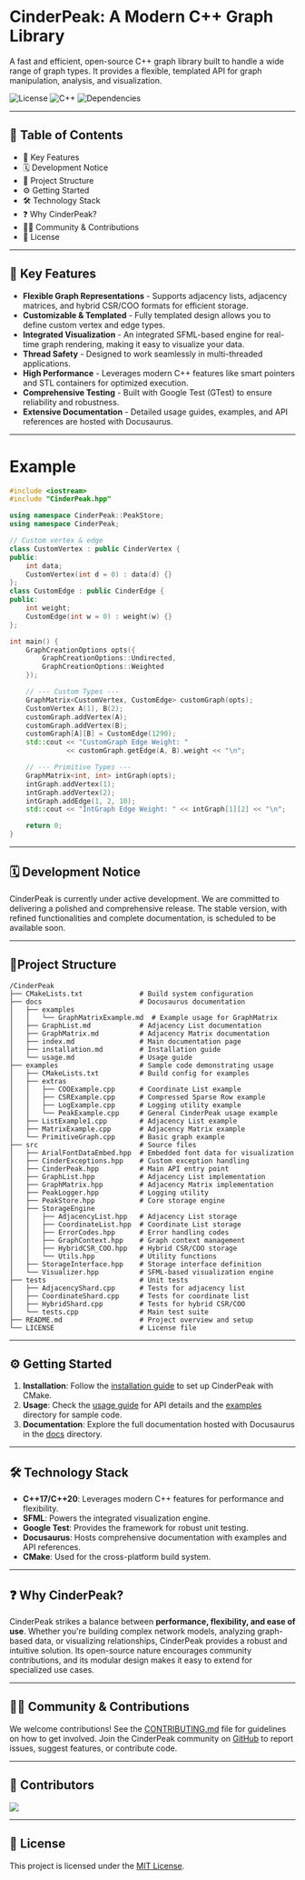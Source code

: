# CinderPeak: A Modern C++ Graph Library

A fast and efficient, open-source C++ graph library built to handle a wide range of graph types. It provides a flexible, templated API for graph manipulation, analysis, and visualization.

![License](https://img.shields.io/badge/license-MIT-green)
![C++](https://img.shields.io/badge/Built%20with-C%2B%2B17%2FC%2B%2B20-blue)
![Dependencies](https://img.shields.io/badge/Dependencies-SFML%2CGTest-red)

---

## 📑 Table of Contents
- 🚀 Key Features
- 🗓️ Development Notice
- 📂 Project Structure
- ⚙️ Getting Started
- 🛠️ Technology Stack
- ❓ Why CinderPeak?
- 🧑‍💻 Community & Contributions
- 📄 License

---

## 🚀 Key Features
- **Flexible Graph Representations** - Supports adjacency lists, adjacency matrices, and hybrid CSR/COO formats for efficient storage.
- **Customizable & Templated** - Fully templated design allows you to define custom vertex and edge types.
- **Integrated Visualization** - An integrated SFML-based engine for real-time graph rendering, making it easy to visualize your data.
- **Thread Safety** - Designed to work seamlessly in multi-threaded applications.
- **High Performance** - Leverages modern C++ features like smart pointers and STL containers for optimized execution.
- **Comprehensive Testing** - Built with Google Test (GTest) to ensure reliability and robustness.
- **Extensive Documentation** - Detailed usage guides, examples, and API references are hosted with Docusaurus.

---
# Example
```cpp
#include <iostream>
#include "CinderPeak.hpp"

using namespace CinderPeak::PeakStore;
using namespace CinderPeak;

// Custom vertex & edge
class CustomVertex : public CinderVertex {
public:
    int data;
    CustomVertex(int d = 0) : data(d) {}
};
class CustomEdge : public CinderEdge {
public:
    int weight;
    CustomEdge(int w = 0) : weight(w) {}
};

int main() {
    GraphCreationOptions opts({
        GraphCreationOptions::Undirected,
        GraphCreationOptions::Weighted
    });

    // --- Custom Types ---
    GraphMatrix<CustomVertex, CustomEdge> customGraph(opts);
    CustomVertex A(1), B(2);
    customGraph.addVertex(A);
    customGraph.addVertex(B);
    customGraph[A][B] = CustomEdge(1290);
    std::cout << "CustomGraph Edge Weight: "
              << customGraph.getEdge(A, B).weight << "\n";

    // --- Primitive Types ---
    GraphMatrix<int, int> intGraph(opts);
    intGraph.addVertex(1);
    intGraph.addVertex(2);
    intGraph.addEdge(1, 2, 10);
    std::cout << "IntGraph Edge Weight: " << intGraph[1][2] << "\n";

    return 0;
}
```


---
## 🗓️ Development Notice

CinderPeak is currently under active development. We are committed to delivering a polished and comprehensive release. The stable version, with refined functionalities and complete documentation, is scheduled to be available soon.

---

## 📂Project Structure
```
/CinderPeak
├── CMakeLists.txt              # Build system configuration
├── docs                        # Docusaurus documentation
│   ├── examples
│   │   └── GraphMatrixExample.md  # Example usage for GraphMatrix
│   ├── GraphList.md            # Adjacency List documentation
│   ├── GraphMatrix.md          # Adjacency Matrix documentation
│   ├── index.md                # Main documentation page
│   ├── installation.md         # Installation guide
│   └── usage.md                # Usage guide
├── examples                    # Sample code demonstrating usage
│   ├── CMakeLists.txt          # Build config for examples
│   ├── extras
│   │   ├── COOExample.cpp      # Coordinate List example
│   │   ├── CSRExample.cpp      # Compressed Sparse Row example
│   │   ├── LogExample.cpp      # Logging utility example
│   │   └── PeakExample.cpp     # General CinderPeak usage example
│   ├── ListExample1.cpp        # Adjacency List example
│   ├── MatrixExample.cpp       # Adjacency Matrix example
│   └── PrimitiveGraph.cpp      # Basic graph example
├── src                         # Source files
│   ├── ArialFontDataEmbed.hpp  # Embedded font data for visualization
│   ├── CinderExceptions.hpp    # Custom exception handling
│   ├── CinderPeak.hpp          # Main API entry point
│   ├── GraphList.hpp           # Adjacency List implementation
│   ├── GraphMatrix.hpp         # Adjacency Matrix implementation
│   ├── PeakLogger.hpp          # Logging utility
│   ├── PeakStore.hpp           # Core storage engine
│   ├── StorageEngine
│   │   ├── AdjacencyList.hpp   # Adjacency List storage
│   │   ├── CoordinateList.hpp  # Coordinate List storage
│   │   ├── ErrorCodes.hpp      # Error handling codes
│   │   ├── GraphContext.hpp    # Graph context management
│   │   ├── HybridCSR_COO.hpp   # Hybrid CSR/COO storage
│   │   └── Utils.hpp           # Utility functions
│   ├── StorageInterface.hpp    # Storage interface definition
│   └── Visualizer.hpp          # SFML-based visualization engine
├── tests                       # Unit tests
│   ├── AdjacencyShard.cpp      # Tests for adjacency list
│   ├── CoordinateShard.cpp     # Tests for coordinate list
│   ├── HybridShard.cpp         # Tests for hybrid CSR/COO
│   └── tests.cpp               # Main test suite
├── README.md                   # Project overview and setup
└── LICENSE                     # License file
```
---

## ⚙️ Getting Started
1. **Installation**: Follow the [installation guide](docs/installation.md) to set up CinderPeak with CMake.
2. **Usage**: Check the [usage guide](docs/usage.md) for API details and the [examples](examples/) directory for sample code.
3. **Documentation**: Explore the full documentation hosted with Docusaurus in the [docs](docs/) directory.

---

## 🛠️ Technology Stack
- **C++17/C++20**: Leverages modern C++ features for performance and flexibility.
- **SFML**: Powers the integrated visualization engine.
- **Google Test**: Provides the framework for robust unit testing.
- **Docusaurus**: Hosts comprehensive documentation with examples and API references.
- **CMake**: Used for the cross-platform build system.

---

## ❓ Why CinderPeak?
CinderPeak strikes a balance between **performance, flexibility, and ease of use**. Whether you're building complex network models, analyzing graph-based data, or visualizing relationships, CinderPeak provides a robust and intuitive solution. Its open-source nature encourages community contributions, and its modular design makes it easy to extend for specialized use cases.

---

## 🧑‍💻 Community & Contributions
We welcome contributions! See the [CONTRIBUTING.md](CONTRIBUTING.md) file for guidelines on how to get involved. Join the CinderPeak community on [GitHub](https://github.com/SharonIV0X86/CinderPeak) to report issues, suggest features, or contribute code.

---

## 🌟 Contributors
<a href="https://github.com/SharonIV0X86/CinderPeak/graphs/contributors">
  <img src="https://contrib.rocks/image?repo=SharonIV0X86/CinderPeak" />
</a>

---

## 📄 License
This project is licensed under the [MIT License](./License).
